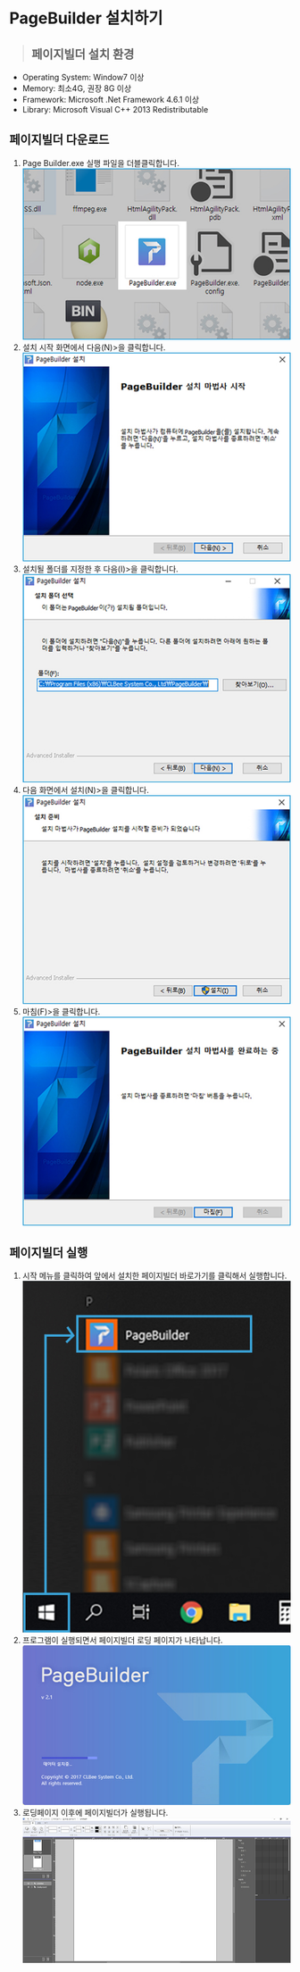 # PageBuilder 설치하기

> ## 페이지빌더 설치 환경

* Operating System: Window7 이상
* Memory: 최소4G, 권장 8G 이상
* Framework: Microsoft .Net Framework 4.6.1 이상
* Library: Microsoft Visual C++ 2013 Redistributable

## 페이지빌더 다운로드

1. Page Builder.exe 실행 파일을 더블클릭합니다. ![image1](.gitbook/assets/2-1%20%281%29.jpg)
2. 설치 시작 화면에서 다음\(N\)&gt;을 클릭합니다. ![](.gitbook/assets/2-2.jpg)
3. 설치될 폴더를 지정한 후 다음\(I\)&gt;을 클릭합니다.  ![](.gitbook/assets/2-3%20%281%29.jpg)
4. 다음 화면에서 설치\(N\)&gt;을 클릭합니다.  ![](.gitbook/assets/2-4%20%281%29.jpg)
5. 마침\(F\)&gt;을 클릭합니다.  ![](.gitbook/assets/2-5.jpg)

## 페이지빌더 실행

1. 시작 메뉴를 클릭하여 앞에서 설치한 페이지빌더 바로가기를 클릭해서 실행합니다.  ![](.gitbook/assets/1-0%20%281%29.jpg)
2. 프로그램이 실행되면서 페이지빌더 로딩 페이지가 나타납니다.  ![](.gitbook/assets/2-0%20%281%29.jpg)
3. 로딩페이지 이후에 페이지빌더가 실행됩니다.  ![](.gitbook/assets/01-1.jpg)

